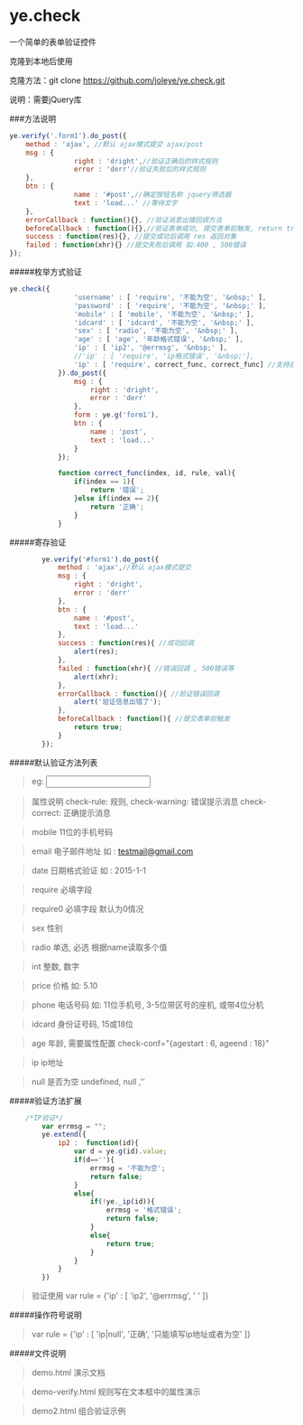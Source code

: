ye.check
========

一个简单的表单验证控件

克隆到本地后使用


克隆方法：git clone https://github.com/joleye/ye.check.git


说明：需要jQuery库

###方法说明

```js
ye.verify('.form1').do_post({
	method : 'ajax', //默认 ajax模式提交 ajax/post
	msg : {
				right : 'dright',//验证正确后的样式规则
				error : 'derr'//验证失败后的样式规则
	},
	btn : {
				name : '#post',//确定按钮名称 jquery筛选器
				text : 'load...' //等待文字
	},
	errorCallback : function(){}, //验证消息出错回调方法
	beforeCallback : function(){},//验证表单成功, 提交表单前触发, return true提交 return false中断 
	success : function(res){}, //提交成功后调用 res 返回对象
	failed : function(xhr){} //提交失败后调用 如:400 , 500错误
});
```

#####枚举方式验证
```js
ye.check({
				'username' : [ 'require', '不能为空', '&nbsp;' ],
				'password' : [ 'require', '不能为空', '&nbsp;' ],
				'mobile' : [ 'mobile', '不能为空', '&nbsp;' ],
				'idcard' : [ 'idcard', '不能为空', '&nbsp;' ],
				'sex' : [ 'radio', '不能为空', '&nbsp;' ],
				'age' : [ 'age', '年龄格式错误', '&nbsp;' ],
				'ip' : [ 'ip2', '@errmsg', '&nbsp;' ],
				//'ip' : [ 'require', 'ip格式错误', '&nbsp;'],
				'ip' : [ 'require', correct_func, correct_func] //支持自定义消息
			}).do_post({
				msg : {
					right : 'dright',
					error : 'derr'
				},
				form : ye.g('form1'),
				btn : {
					name : 'post',
					text : 'load...'
				}
			});

			function correct_func(index, id, rule, val){
				if(index == 1){
					return '错误';
				}else if(index == 2){
					return '正确';
				}
			}
```

#####寄存验证
```js
		ye.verify('#form1').do_post({
			method : 'ajax',//默认 ajax模式提交
			msg : {
				right : 'dright',
				error : 'derr'
			},
			btn : {
				name : '#post',
				text : 'load...'
			},
			success : function(res){ //成功回调
				alert(res);
			},
			failed : function(xhr){ //错误回调 , 500错误等
				alert(xhr);
			},
			errorCallback : function(){ //验证错误回调
				alert('验证信息出错了');
			},
			beforeCallback : function(){ //提交表单前触发
				return true;
			}
		});
```

#####默认验证方法列表
>eg: <input type="text" name="idcard" check-rule="idcard" check-warning="错误" check-correct="正确" />

>属性说明  check-rule:  规则, check-warning: 错误提示消息 check-correct: 正确提示消息

>mobile 11位的手机号码

>email 电子邮件地址 如 : testmail@gmail.com

>date 日期格式验证 如 : 2015-1-1

>require 必填字段

>require0 必填字段 默认为0情况

>sex 性别

>radio 单选, 必选 根据name读取多个值

>int 整数, 数字

>price 价格 如: 5.10

>phone 电话号码 如: 11位手机号, 3-5位带区号的座机, 或带4位分机

>idcard 身份证号码, 15或18位

>age 年龄, 需要属性配置 check-conf="{agestart : 6, ageend : 18}"

>ip ip地址

>null 是否为空 undefined, null ,''

#####验证方法扩展
```js
	/*IP验证*/
		var errmsg = "";
		ye.extend({
			ip2 :  function(id){
				var d = ye.g(id).value;
				if(d==''){
					errmsg = '不能为空';
					return false;
				}
				else{
					if(!ye._ip(id)){
						errmsg = '格式错误';
						return false;
					}
					else{
						return true;
					}
				}			
			}
		})
```

>验证使用
>var rule = {'ip' : [ 'ip2', '@errmsg', '&nbsp;' ]}

#####操作符号说明
>var rule = {'ip' : [ 'ip|null', '正确', '只能填写ip地址或者为空' ]}


#####文件说明
>demo.html 演示文档

>demo-verify.html 规则写在文本框中的属性演示 

>demo2.html 组合验证示例


